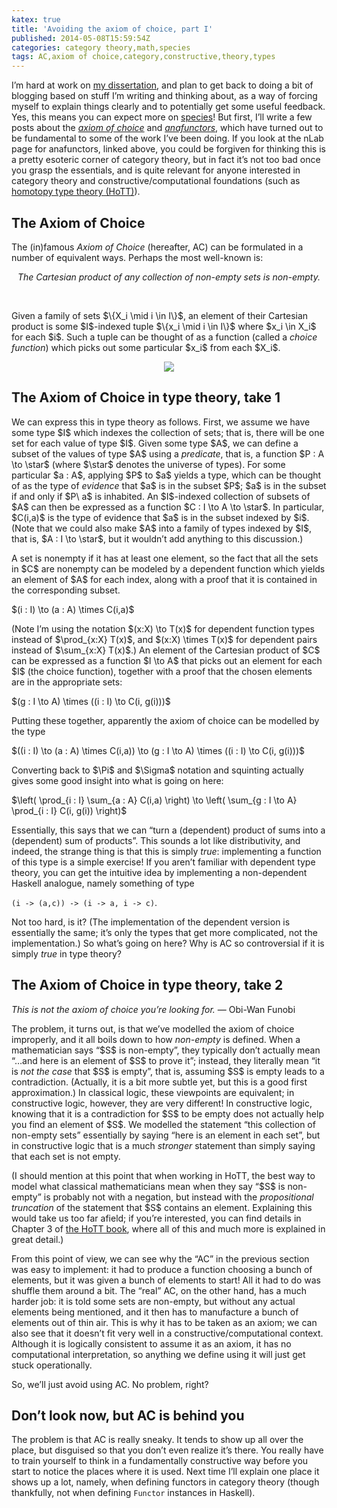 ```yaml
---
katex: true
title: 'Avoiding the axiom of choice, part I'
published: 2014-05-08T15:59:54Z
categories: category theory,math,species
tags: AC,axiom of choice,category,constructive,theory,types
---
```


<p>I’m hard at work on <a href="http://github.com/byorgey/thesis">my dissertation</a>, and plan to get back to doing a bit of blogging based on stuff I’m writing and thinking about, as a way of forcing myself to explain things clearly and to potentially get some useful feedback. Yes, this means you can expect more on <a href="https://byorgey.github.io/blog/posts/2013/01/07/the-algebra-of-species-primitives.html">species</a>! But first, I’ll write a few posts about the <a href="http://en.wikipedia.org/wiki/Axiom_of_choice"><em>axiom of choice</em></a> and <a href="http://ncatlab.org/nlab/show/anafunctor"><em>anafunctors</em></a>, which have turned out to be fundamental to some of the work I’ve been doing. If you look at the nLab page for anafunctors, linked above, you could be forgiven for thinking this is a pretty esoteric corner of category theory, but in fact it’s not too bad once you grasp the essentials, and is quite relevant for anyone interested in category theory and constructive/computational foundations (such as <a href="http://homotopytypetheory.org/">homotopy type theory (HoTT)</a>).</p>
<h2 id="the-axiom-of-choice">The Axiom of Choice</h2>
<p>The (in)famous <em>Axiom of Choice</em> (hereafter, AC) can be formulated in a number of equivalent ways. Perhaps the most well-known is:</p>
<div style="text-align:center;">
<em>The Cartesian product of any collection of non-empty sets is non-empty.</em>
</div>
<p><br /></p>
<p>Given a family of sets $\{X_i \mid i \in I\}$, an element of their Cartesian product is some $I$-indexed tuple $\{x_i \mid i \in I\}$ where $x_i \in X_i$ for each $i$. Such a tuple can be thought of as a function (called a <em>choice function</em>) which picks out some particular $x_i$ from each $X_i$.</p>
<div style="text-align:center;">
<p><img src="http://byorgey.files.wordpress.com/2014/05/b6d54a1a96c16b46.png" /></p>
</div>
<h2 id="the-axiom-of-choice-in-type-theory-take-1">The Axiom of Choice in type theory, take 1</h2>
<p>We can express this in type theory as follows. First, we assume we have some type $I$ which indexes the collection of sets; that is, there will be one set for each value of type $I$. Given some type $A$, we can define a subset of the values of type $A$ using a <em>predicate</em>, that is, a function $P : A \to \star$ (where $\star$ denotes the universe of types). For some particular $a : A$, applying $P$ to $a$ yields a type, which can be thought of as the type of <em>evidence</em> that $a$ is in the subset $P$; $a$ is in the subset if and only if $P\ a$ is inhabited. An $I$-indexed collection of subsets of $A$ can then be expressed as a function $C : I \to A \to \star$. In particular, $C(i,a)$ is the type of evidence that $a$ is in the subset indexed by $i$. (Note that we could also make $A$ into a family of types indexed by $I$, that is, $A : I \to \star$, but it wouldn’t add anything to this discussion.)</p>
<p>A set is nonempty if it has at least one element, so the fact that all the sets in $C$ are nonempty can be modeled by a dependent function which yields an element of $A$ for each index, along with a proof that it is contained in the corresponding subset.</p>
<p>$(i : I) \to (a : A) \times C(i,a)$</p>
<p>(Note I’m using the notation $(x:X) \to T(x)$ for dependent function types instead of $\prod_{x:X} T(x)$, and $(x:X) \times T(x)$ for dependent pairs instead of $\sum_{x:X} T(x)$.) An element of the Cartesian product of $C$ can be expressed as a function $I \to A$ that picks out an element for each $I$ (the choice function), together with a proof that the chosen elements are in the appropriate sets:</p>
<p>$(g : I \to A) \times ((i : I) \to C(i, g(i)))$</p>
<p>Putting these together, apparently the axiom of choice can be modelled by the type</p>
<p>$((i : I) \to (a : A) \times C(i,a)) \to (g : I \to A) \times ((i : I) \to C(i, g(i)))$</p>
<p>Converting back to $\Pi$ and $\Sigma$ notation and squinting actually gives some good insight into what is going on here:</p>
<p>$\left( \prod_{i : I} \sum_{a : A} C(i,a) \right) \to \left( \sum_{g : I \to A} \prod_{i : I} C(i, g(i)) \right)$</p>
<p>Essentially, this says that we can “turn a (dependent) product of sums into a (dependent) sum of products”. This sounds a lot like distributivity, and indeed, the strange thing is that this is simply <em>true</em>: implementing a function of this type is a simple exercise! If you aren’t familiar with dependent type theory, you can get the intuitive idea by implementing a non-dependent Haskell analogue, namely something of type</p>
<p><code>(i -&gt; (a,c)) -&gt; (i -&gt; a, i -&gt; c)</code>.</p>
<p>Not too hard, is it? (The implementation of the dependent version is essentially the same; it’s only the types that get more complicated, not the implementation.) So what’s going on here? Why is AC so controversial if it is simply <em>true</em> in type theory?</p>
<h2 id="the-axiom-of-choice-in-type-theory-take-2">The Axiom of Choice in type theory, take 2</h2>
<p><em>This is not the axiom of choice you’re looking for.</em> — Obi-Wan Funobi</p>
<p>The problem, it turns out, is that we’ve modelled the axiom of choice improperly, and it all boils down to how <em>non-empty</em> is defined. When a mathematician says “$S$ is non-empty”, they typically don’t actually mean “…and here is an element of $S$ to prove it”; instead, they literally mean “it is <em>not the case</em> that $S$ is empty”, that is, assuming $S$ is empty leads to a contradiction. (Actually, it is a bit more subtle yet, but this is a good first approximation.) In classical logic, these viewpoints are equivalent; in constructive logic, however, they are very different! In constructive logic, knowing that it is a contradiction for $S$ to be empty does not actually help you find an element of $S$. We modelled the statement “this collection of non-empty sets” essentially by saying “here is an element in each set”, but in constructive logic that is a much <em>stronger</em> statement than simply saying that each set is not empty.</p>
<p>(I should mention at this point that when working in HoTT, the best way to model what classical mathematicians mean when they say “$S$ is non-empty” is probably not with a negation, but instead with the <em>propositional truncation</em> of the statement that $S$ contains an element. Explaining this would take us too far afield; if you’re interested, you can find details in Chapter 3 of <a href="http://homotopytypetheory.org/book/">the HoTT book</a>, where all of this and much more is explained in great detail.)</p>
<p>From this point of view, we can see why the “AC” in the previous section was easy to implement: it had to produce a function choosing a bunch of elements, but it was given a bunch of elements to start! All it had to do was shuffle them around a bit. The “real” AC, on the other hand, has a much harder job: it is told some sets are non-empty, but without any actual elements being mentioned, and it then has to manufacture a bunch of elements out of thin air. This is why it has to be taken as an axiom; we can also see that it doesn’t fit very well in a constructive/computational context. Although it is logically consistent to assume it as an axiom, it has no computational interpretation, so anything we define using it will just get stuck operationally.</p>
<p>So, we’ll just avoid using AC. No problem, right?</p>
<h2 id="dont-look-now-but-ac-is-behind-you">Don’t look now, but AC is behind you</h2>
<p>The problem is that AC is really sneaky. It tends to show up all over the place, but disguised so that you don’t even realize it’s there. You really have to train yourself to think in a fundamentally constructive way before you start to notice the places where it is used. Next time I’ll explain one place it shows up a lot, namely, when defining functors in category theory (though thankfully, not when defining <code>Functor</code> instances in Haskell).</p>
<div class="references">

</div>

